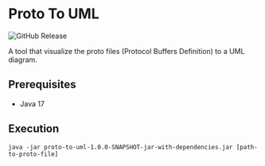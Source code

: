 # Proto To UML
![GitHub Release](https://img.shields.io/github/v/release/ngkonstantinidis/proto-to-uml)

A tool that visualize the proto files (Protocol Buffers Definition) to a UML diagram.

## Prerequisites

* Java 17

## Execution

```shell
java -jar proto-to-uml-1.0.0-SNAPSHOT-jar-with-dependencies.jar [path-to-proto-file]
```
